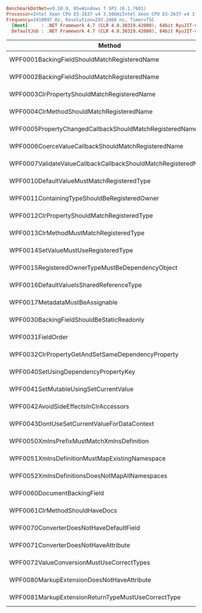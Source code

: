 ``` ini

BenchmarkDotNet=v0.10.9, OS=Windows 7 SP1 (6.1.7601)
Processor=Intel Xeon CPU E5-2637 v4 3.50GHzIntel Xeon CPU E5-2637 v4 3.50GHz, ProcessorCount=16
Frequency=3410097 Hz, Resolution=293.2468 ns, Timer=TSC
  [Host]     : .NET Framework 4.7 (CLR 4.0.30319.42000), 64bit RyuJIT-v4.7.2116.0
  DefaultJob : .NET Framework 4.7 (CLR 4.0.30319.42000), 64bit RyuJIT-v4.7.2116.0


```
 |                                                        Method |        Mean |      Error |     StdDev |      Median |  Gen 0 |  Gen 1 | Allocated |
 |-------------------------------------------------------------- |------------:|-----------:|-----------:|------------:|-------:|-------:|----------:|
 |                  WPF0001BackingFieldShouldMatchRegisteredName |   300.44 us |  0.6777 us |  0.5659 us |   300.26 us |      - |      - |     444 B |
 |                  WPF0002BackingFieldShouldMatchRegisteredName |   295.34 us |  2.7256 us |  2.2760 us |   294.67 us |      - |      - |     444 B |
 |                   WPF0003ClrPropertyShouldMatchRegisteredName |    98.72 us |  1.9707 us |  2.6309 us |    99.15 us |      - |      - |     441 B |
 |                     WPF0004ClrMethodShouldMatchRegisteredName |   445.80 us |  0.8068 us |  0.7152 us |   445.77 us |      - |      - |     444 B |
 |       WPF0005PropertyChangedCallbackShouldMatchRegisteredName |   231.84 us |  1.0124 us |  0.8975 us |   231.83 us | 2.9297 | 0.4883 |   19832 B |
 |           WPF0006CoerceValueCallbackShouldMatchRegisteredName |   245.97 us |  7.5196 us |  7.3852 us |   242.69 us | 2.9297 | 0.4883 |   19830 B |
 | WPF0007ValidateValueCallbackCallbackShouldMatchRegisteredName | 1,580.58 us | 10.6445 us |  8.3106 us | 1,576.71 us |      - |      - |     448 B |
 |                    WPF0010DefaultValueMustMatchRegisteredType |   240.46 us |  4.5091 us |  4.6305 us |   238.01 us | 2.9297 | 0.4883 |   19830 B |
 |                  WPF0011ContainingTypeShouldBeRegisteredOwner | 1,613.66 us |  1.3195 us |  1.1019 us | 1,613.64 us |      - |      - |     448 B |
 |                   WPF0012ClrPropertyShouldMatchRegisteredType |    96.67 us |  1.9262 us |  2.5714 us |    94.84 us |      - |      - |     441 B |
 |                       WPF0013ClrMethodMustMatchRegisteredType |   471.09 us |  9.8619 us |  9.2248 us |   468.32 us |      - |      - |     444 B |
 |                          WPF0014SetValueMustUseRegisteredType | 1,513.39 us |  2.8296 us |  2.6468 us | 1,512.91 us |      - |      - |     448 B |
 |              WPF0015RegisteredOwnerTypeMustBeDependencyObject | 1,500.73 us |  1.7738 us |  1.3848 us | 1,500.69 us |      - |      - |    2144 B |
 |                      WPF0016DefaultValueIsSharedReferenceType |   145.97 us |  0.1949 us |  0.1628 us |   145.96 us |      - |      - |     442 B |
 |                               WPF0017MetadataMustBeAssignable | 1,448.68 us |  1.5864 us |  1.4839 us | 1,448.62 us |      - |      - |     448 B |
 |                     WPF0030BackingFieldShouldBeStaticReadonly |   347.98 us |  6.9273 us | 14.3060 us |   347.78 us |      - |      - |     444 B |
 |                                             WPF0031FieldOrder |   211.21 us |  0.2004 us |  0.1565 us |   211.19 us |      - |      - |     442 B |
 |             WPF0032ClrPropertyGetAndSetSameDependencyProperty |    92.14 us |  0.5148 us |  0.4299 us |    92.01 us |      - |      - |     590 B |
 |                          WPF0040SetUsingDependencyPropertyKey | 1,549.55 us |  8.3035 us |  6.4828 us | 1,547.96 us |      - |      - |     448 B |
 |                         WPF0041SetMutableUsingSetCurrentValue | 2,350.21 us |  2.3066 us |  1.9261 us | 2,350.22 us |      - |      - |   29054 B |
 |                         WPF0042AvoidSideEffectsInClrAccessors |   553.45 us |  6.2039 us |  4.1035 us |   552.03 us |      - |      - |     448 B |
 |                   WPF0043DontUseSetCurrentValueForDataContext | 1,459.29 us |  1.8723 us |  1.6598 us | 1,459.03 us |      - |      - |     448 B |
 |                    WPF0050XmlnsPrefixMustMatchXmlnsDefinition |   374.48 us | 10.5452 us |  9.8640 us |   370.73 us | 2.4414 | 0.4883 |   17584 B |
 |                WPF0051XmlnsDefinitionMustMapExistingNamespace |   233.59 us |  0.4460 us |  0.4172 us |   233.53 us | 1.9531 | 0.2441 |   13404 B |
 |                WPF0052XmlnsDefinitionsDoesNotMapAllNamespaces |   230.97 us |  0.3310 us |  0.2584 us |   230.92 us | 1.2207 | 0.2441 |    9012 B |
 |                                   WPF0060DocumentBackingField |   389.11 us |  2.2155 us |  1.8500 us |   388.66 us |      - |      - |     444 B |
 |                                WPF0061ClrMethodShouldHaveDocs |   690.81 us |  3.1730 us |  2.4773 us |   690.27 us |      - |      - |     448 B |
 |                       WPF0070ConverterDoesNotHaveDefaultField |   131.51 us |  0.1918 us |  0.1700 us |   131.50 us |      - |      - |     442 B |
 |                          WPF0071ConverterDoesNotHaveAttribute |   131.27 us |  0.4719 us |  0.3684 us |   131.20 us |      - |      - |     442 B |
 |                     WPF0072ValueConversionMustUseCorrectTypes |    82.53 us |  1.6453 us |  2.1394 us |    82.33 us |      - |      - |     441 B |
 |                    WPF0080MarkupExtensionDoesNotHaveAttribute |   128.76 us |  0.3365 us |  0.2983 us |   128.74 us |      - |      - |     442 B |
 |            WPF0081MarkupExtensionReturnTypeMustUseCorrectType |    78.48 us |  0.2056 us |  0.1923 us |    78.47 us |      - |      - |     441 B |
